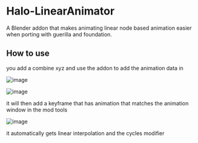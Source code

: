 # Halo-LinearAnimator

A Blender addon that makes animating linear node based animation easier when porting with guerilla and foundation.

## How to use 
you add a combine xyz and use the addon to add the animation data in

![image](https://github.com/user-attachments/assets/46a3f69a-f723-4a84-83d5-6f649ce958ba)

![image](https://github.com/user-attachments/assets/9eb7c13f-b0c1-4a8c-8b17-720f2387a6af)

it will then add a keyframe that has animation that matches the animation window in the mod tools

![image](https://github.com/user-attachments/assets/29936ac7-ec43-453a-8841-22cffcfbdb76)

it automatically gets linear interpolation and the cycles modifier
